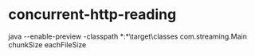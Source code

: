 # concurrent-http-reading


java --enable-preview -classpath *:\*\target\classes com.streaming.Main <http resource> chunkSize eachFileSize
